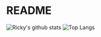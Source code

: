 # README

![Ricky's github stats](https://github-readme-stats.vercel.app/api?username=shit6333&theme=solarized-light)
![Top Langs](https://github-readme-stats.vercel.app/api/top-langs/?username=shit6333&theme=solarized-light&layout=compact)


